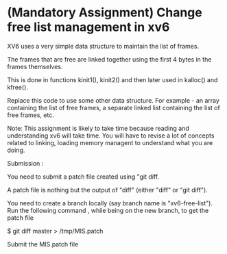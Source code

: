 # (Mandatory Assignment) Change free list management in xv6
XV6 uses a very simple data structure to maintain the list of frames.

The frames that are free are linked together using the first 4 bytes in the frames themselves.

This is done in functions kinit1(), kinit2() and then later used in kalloc() and kfree().

Replace this code to use some other data structure. For example - an array containing the list of free frames, a separate linked list containing the list of free frames, etc.

Note: This assignment is likely to take time because reading and understanding xv6 will take time. You will have to revise a lot of concepts related to linking, loading memory managent to understand what you are doing.

Submission :

You need to submit a patch file created using "git diff.

A patch file is nothing but the output of "diff" (either "diff" or "git diff").

You need to create a branch locally (say branch name is "xv6-free-list").  Run the following command , while being on the new branch, to get the patch file

$ git diff master  > /tmp/MIS.patch

Submit the MIS.patch file
